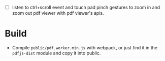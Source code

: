 - [ ] listen to ctrl+scroll event and touch pad pinch gestures to zoom in and zoom out pdf viewer with pdf viewer's apis.

# Build
- Compile `public/pdf.worker.min.js` with webpack, or just find it in the `pdfjs-dist` module and copy it into public.